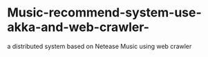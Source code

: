 # Music-recommend-system-use-akka-and-web-crawler-
a distributed system based on Netease Music using web crawler 
